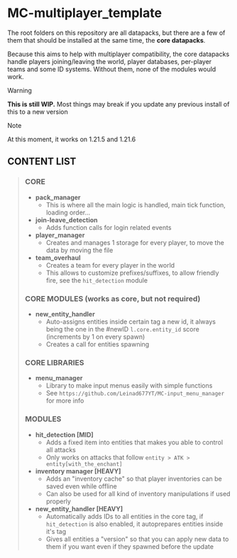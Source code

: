 # MC-multiplayer_template
The root folders on this repository are all datapacks, but there are a few of them that should be installed at the same time, the **core datapacks**.

Because this aims to help with multiplayer compatibility, the core datapacks handle players joining/leaving the world, player databases, per-player teams and some ID systems. 
Without them, none of the modules would work.

> [!WARNING]
> **This is still WIP.** Most things may break if you update any previous install of this to a new version

> [!NOTE]
> At this moment, it works on 1.21.5 and 1.21.6

## CONTENT LIST
> ### CORE
> - **pack_manager**
>   - This is where all the main logic is handled, main tick function, loading order...
> - **join-leave_detection**
>   - Adds function calls for login related events
> - **player_manager**
>   - Creates and manages 1 storage for every player, to move the data by moving the file
> - **team_overhaul**
>   - Creates a team for every player in the world
>   - This allows to customize prefixes/suffixes, to allow friendly fire, see the `hit_detection` module
> ### CORE MODULES (works as core, but not required)
> - **new_entity_handler**
>   - Auto-assigns entities inside certain tag a new id, it always being the one in the #newID `l.core.entity_id` score (increments by 1 on every spawn)
>   - Creates a call for entities spawning
> ### CORE LIBRARIES
> - **menu_manager**
>   - Library to make input menus easily with simple functions
>   - See `https://github.com/Leinad677YT/MC-input_menu_manager` for more info
> ### MODULES
> - **hit_detection [MID]**
>   - Adds a fixed item into entities that makes you able to control all attacks
>   - Only works on attacks that follow `entity > ATK > entity[with_the_enchant]`
> - **inventory manager [HEAVY]**
>   - Adds an "inventory cache" so that player inventories can be saved even while offline
>   - Can also be used for all kind of inventory manipulations if used properly
> - **new_entity_handler [HEAVY]**
>   - Automatically adds IDs to all entities in the core tag, if `hit_detection` is also enabled, it autoprepares entities inside it's tag
>   - Gives all entities a "version" so that you can apply new data to them if you want even if they spawned before the update

